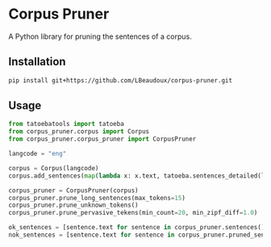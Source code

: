 # Corpus Pruner

A Python library for pruning the sentences of a corpus.

## Installation

```sh
pip install git+https://github.com/LBeaudoux/corpus-pruner.git
```

## Usage

```python
from tatoebatools import tatoeba
from corpus_pruner.corpus import Corpus
from corpus_pruner.corpus_pruner import CorpusPruner

langcode = "eng"

corpus = Corpus(langcode)
corpus.add_sentences(map(lambda x: x.text, tatoeba.sentences_detailed(langcode)))

corpus_pruner = CorpusPruner(corpus)
corpus_pruner.prune_long_sentences(max_tokens=15)
corpus_pruner.prune_unknown_tokens()
corpus_pruner.prune_pervasive_tekens(min_count=20, min_zipf_diff=1.0)

ok_sentences = [sentence.text for sentence in corpus_pruner.sentences()]
nok_sentences = [sentence.text for sentence in corpus_pruner.pruned_sentences()]
```